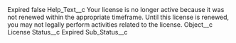 <?xml version="1.0" encoding="UTF-8"?>
<CustomMetadata xmlns="http://soap.sforce.com/2006/04/metadata" xmlns:xsi="http://www.w3.org/2001/XMLSchema-instance" xmlns:xsd="http://www.w3.org/2001/XMLSchema">
    <label>Expired</label>
    <protected>false</protected>
    <values>
        <field>Help_Text__c</field>
        <value xsi:type="xsd:string">Your license is no longer active because it was not renewed within the appropriate timeframe. Until this license is renewed, you may not legally perform activities related to the license.</value>
    </values>
    <values>
        <field>Object__c</field>
        <value xsi:type="xsd:string">License</value>
    </values>
    <values>
        <field>Status__c</field>
        <value xsi:type="xsd:string">Expired</value>
    </values>
    <values>
        <field>Sub_Status__c</field>
        <value xsi:nil="true"/>
    </values>
</CustomMetadata>
